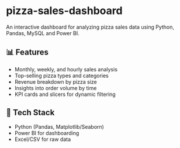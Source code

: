 # pizza-sales-dashboard
An interactive dashboard for analyzing pizza sales data using Python, Pandas, MySQL and Power BI.
## 📊 Features

- Monthly, weekly, and hourly sales analysis
- Top-selling pizza types and categories
- Revenue breakdown by pizza size
- Insights into order volume by time
- KPI cards and slicers for dynamic filtering

## 🧰 Tech Stack

- Python (Pandas, Matplotlib/Seaborn)
- Power BI for dashboarding
- Excel/CSV for raw data

